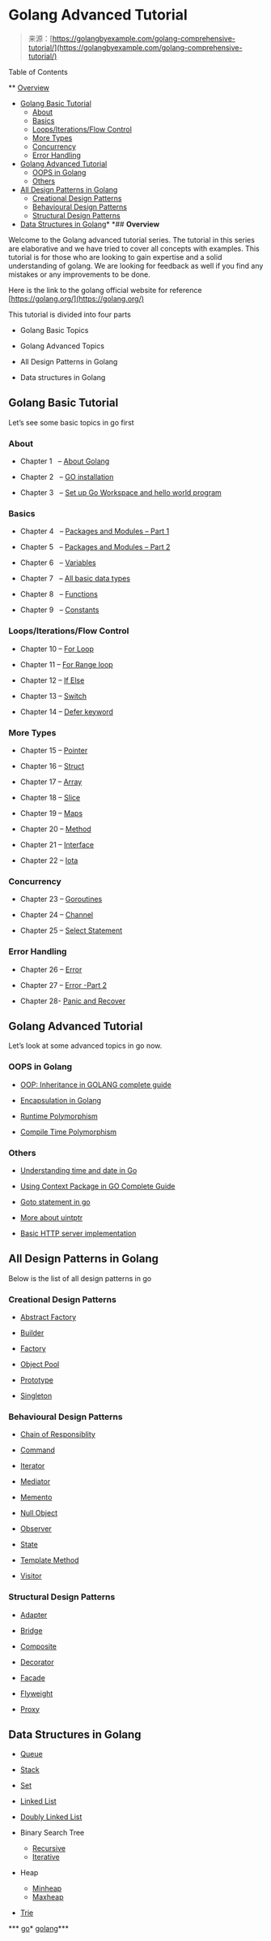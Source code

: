 <!--yml
category: 未分类
date: 2024-10-13 06:31:23
-->

# Golang Advanced Tutorial

> 来源：[https://golangbyexample.com/golang-comprehensive-tutorial/](https://golangbyexample.com/golang-comprehensive-tutorial/)

Table of Contents

 **   [Overview](#Overview "Overview")
*   [Golang Basic Tutorial](#Golang_Basic_Tutorial "Golang Basic Tutorial")
    *   [About](#About "About")
    *   [Basics](#Basics "Basics")
    *   [Loops/Iterations/Flow Control](#LoopsIterationsFlow_Control "Loops/Iterations/Flow Control")
    *   [More Types](#More_Types "More Types")
    *   [Concurrency](#Concurrency "Concurrency")
    *   [Error Handling](#Error_Handling "Error Handling")
*   [Golang Advanced Tutorial](#Golang_Advanced_Tutorial "Golang Advanced Tutorial")
    *   [OOPS in Golang](#OOPS_in_Golang "OOPS in Golang")
    *   [Others](#Others "Others")
*   [All Design Patterns in Golang](#All_Design_Patterns_in_Golang "All Design Patterns in Golang")
    *   [Creational Design Patterns](#Creational_Design_Patterns "Creational Design Patterns")
    *   [Behavioural Design Patterns](#Behavioural_Design_Patterns "Behavioural Design Patterns")
    *   [Structural Design Patterns](#Structural_Design_Patterns "Structural Design Patterns")
*   [Data Structures in Golang](#Data_Structures_in_Golang "Data Structures in Golang")*  *## **Overview**

Welcome to the Golang advanced tutorial series. The tutorial in this series are elaborative and we have tried to cover all concepts with examples. This tutorial is for those who are looking to gain expertise and a solid understanding of golang. We are looking for feedback as well if you find any mistakes or any improvements to be done.

Here is the link to the golang official website for reference [https://golang.org/](https://golang.org/)

This tutorial is divided into four parts

*   Golang Basic Topics

*   Golang Advanced Topics

*   All Design Patterns in Golang

*   Data structures in Golang

## **Golang Basic Tutorial**

Let’s see some basic topics in go first

### **About**

*   Chapter 1   – [About Golang](https://golangbyexample.com/about-golang/)

*   Chapter 2   – [GO installation](https://golangbyexample.com/golang-installation/)

*   Chapter 3   – [Set up Go Workspace and hello world program](https://golangbyexample.com/workspace-hello-world-golang)

### **Basics**

*   Chapter 4   – [Packages and Modules – Part 1](https://golangbyexample.com/packages-modules-go-first)

*   Chapter 5   – [Packages and Modules – Part 2](https://golangbyexample.com/packages-modules-go-second/)

*   Chapter 6   – [Variables](https://golangbyexample.com/variables-in-golang-complete-guide/)

*   Chapter 7   – [All basic data types](https://golangbyexample.com/all-basic-data-types-golang/)

*   Chapter 8   – [Functions](https://golangbyexample.com/function-golang-complete-guide/)

*   Chapter 9   – [Constants](https://golangbyexample.com/constant-golang/)

### **Loops/Iterations/Flow Control**

*   Chapter 10 – [For Loop](https://golangbyexample.com/for-loop-in-golang/)

*   Chapter 11 – [For Range loop](https://golangbyexample.com/understand-for-range-loop-golang/)

*   Chapter 12 – [If Else](https://golangbyexample.com/understand-if-else-statement-golang/)

*   Chapter 13 – [Switch](https://golangbyexample.com/switch-statement-golang/)

*   Chapter 14 – [Defer keyword](https://golangbyexample.com/defer-golang)

### **More Types**

*   Chapter 15 – [Pointer](https://golangbyexample.com/pointer-golang/)

*   Chapter 16 – [Struct](https://golangbyexample.com/struct-in-golang-complete-guide/)

*   Chapter 17 – [Array](https://golangbyexample.com/understanding-array-golang-complete-guid)

*   Chapter 18 – [Slice](https://golangbyexample.com/slice-in-golang/)

*   Chapter 19 – [Maps](https://golangbyexample.com/maps-in-golang)

*   Chapter 20 – [Method](https://golangbyexample.com/method-in-golang/)

*   Chapter 21 – [Interface](https://golangbyexample.com/interface-in-golang/)

*   Chapter 22 – [Iota](https://golangbyexample.com/iota-in-golang)

### **Concurrency**

*   Chapter 23 – [Goroutines](https://golangbyexample.com/goroutines-golang/)

*   Chapter 24 – [Channel](https://golangbyexample.com/channel-golang/)

*   Chapter 25 – [Select Statement](https://golangbyexample.com/select-statement-golang/)

### **Error Handling**

*   Chapter 26 – [Error](https://golangbyexample.com/error-in-golang/)

*   Chapter 27 – [Error -Part 2](https://golangbyexample.com/error-in-golang-advanced/)

*   Chapter 28- [Panic and Recover](https://golangbyexample.com/panic-and-recover-golang/)

## **Golang Advanced Tutorial**

Let’s look at some advanced topics in go now.

### **OOPS in Golang**

*   [OOP: Inheritance in GOLANG complete guide](https://golangbyexample.com/oop-inheritance-golang-complete/)

*   [Encapsulation in Golang](https://golangbyexample.com/encapsulation-in-go/)

*   [Runtime Polymorphism](https://golangbyexample.com/runtime-polymorphism-go/)

*   [Compile Time Polymorphism](https://golangbyexample.com/compile-time-polymorphism-go/)

### **Others**

*   [Understanding time and date in Go](https://golangbyexample.com/all-about-time-and-date-golang/)

*   [Using Context Package in GO Complete Guide](https://golangbyexample.com/using-context-in-golang-complete-guide/)

*   [Goto statement in go](https://golangbyexample.com/goto-statement-go/)

*   [More about uintptr](https://golangbyexample.com/understanding-uintptr-golang)

*   [Basic HTTP server implementation](https://golangbyexample.com/basic-http-server-go/)

## **All Design Patterns in Golang**

Below is the list of all design patterns in go

### **Creational Design Patterns**

*   [Abstract Factory](https://golangbyexample.com/abstract-factory-design-pattern-go/)

*   [Builder](https://golangbyexample.com/builder-pattern-golang/)

*   [Factory](https://golangbyexample.com/golang-factory-design-pattern/)

*   [Object Pool](https://golangbyexample.com/golang-object-pool/)

*   [Prototype](https://golangbyexample.com/prototype-pattern-go/)

*   [Singleton](https://golangbyexample.com/singleton-design-pattern-go/)

### **Behavioural Design Patterns**

*   [Chain of Responsiblity](https://golangbyexample.com/chain-of-responsibility-design-pattern-in-golang/)

*   [Command](https://golangbyexample.com/command-design-pattern-in-golang/)

*   [Iterator](https://golangbyexample.com/go-iterator-design-pattern/)

*   [Mediator](https://golangbyexample.com/mediator-design-pattern-golang/)

*   [Memento](https://golangbyexample.com/memento-design-pattern-go/)

*   [Null Object](https://golangbyexample.com/null-object-design-pattern-golang/)

*   [Observer](https://golangbyexample.com/observer-design-pattern-golang/)

*   [State](https://golangbyexample.com/state-design-pattern-go/)

*   [Template Method](https://golangbyexample.com/template-method-design-pattern-golang/)

*   [Visitor](https://golangbyexample.com/visitor-design-pattern-go/)

### **Structural Design Patterns**

*   [Adapter](https://golangbyexample.com/adapter-design-pattern-go/)

*   [Bridge](https://golangbyexample.com/bridge-design-pattern-in-go/)

*   [Composite](https://golangbyexample.com/composite-design-pattern-golang/)

*   [Decorator](https://golangbyexample.com/decorator-pattern-golang/)

*   [Facade](https://golangbyexample.com/facade-design-pattern-in-golang/)

*   [Flyweight](https://golangbyexample.com/flyweight-design-pattern-golang/)

*   [Proxy](https://golangbyexample.com/proxy-design-pattern-in-golang/)

## **Data Structures in Golang**

*   [Queue](https://golangbyexample.com/queue-in-golang/)

*   [Stack](https://golangbyexample.com/stack-in-golang/)

*   [Set](https://golangbyexample.com/set-implementation-in-golang/)

*   [Linked List](https://golangbyexample.com/singly-linked-list-in-golang/)

*   [Doubly Linked List](https://golangbyexample.com/doubly-linked-list-golang/)

*   Binary Search Tree
    *   [Recursive](https://golangbyexample.com/binary-search-tree-in-go)
    *   [Iterative](https://golangbyexample.com/iterative-binary-search-tree-go/)

*   Heap
    *   [Minheap](https://golangbyexample.com/minheap-in-golang/)
    *   [Maxheap](https://golangbyexample.com/maxheap-in-golang/)

*   [Trie](https://golangbyexample.com/trie-implementation-in-go/)

***   [go](https://golangbyexample.com/tag/go/)*   [golang](https://golangbyexample.com/tag/golang/)***